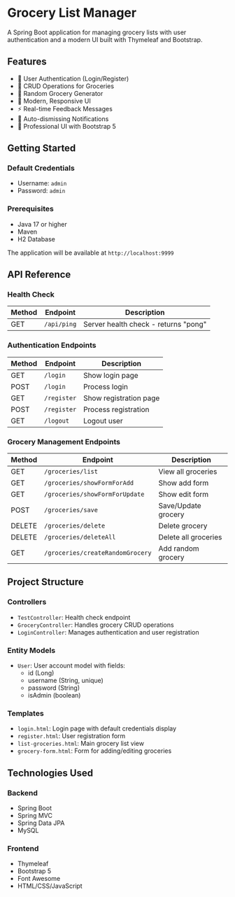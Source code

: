 # Grocery List Manager

A Spring Boot application for managing grocery lists with user authentication and a modern UI built with Thymeleaf and Bootstrap.

## Features

- 🔐 User Authentication (Login/Register)
- 📝 CRUD Operations for Groceries
- 🎲 Random Grocery Generator
- 💫 Modern, Responsive UI
- ⚡ Real-time Feedback Messages
- 🔄 Auto-dismissing Notifications
- 🎨 Professional UI with Bootstrap 5

## Getting Started

### Default Credentials
- Username: `admin`
- Password: `admin`

### Prerequisites
- Java 17 or higher
- Maven
- H2 Database


The application will be available at `http://localhost:9999`

## API Reference

### Health Check
| Method | Endpoint | Description |
|--------|----------|-------------|
| GET    | `/api/ping` | Server health check - returns "pong" |

### Authentication Endpoints
| Method | Endpoint | Description |
|--------|----------|-------------|
| GET    | `/login` | Show login page |
| POST   | `/login` | Process login |
| GET    | `/register` | Show registration page |
| POST   | `/register` | Process registration |
| GET    | `/logout` | Logout user |

### Grocery Management Endpoints
| Method | Endpoint | Description |
|--------|----------|-------------|
| GET    | `/groceries/list` | View all groceries |
| GET    | `/groceries/showFormForAdd` | Show add form |
| GET    | `/groceries/showFormForUpdate` | Show edit form |
| POST   | `/groceries/save` | Save/Update grocery |
| DELETE | `/groceries/delete` | Delete grocery |
| DELETE | `/groceries/deleteAll` | Delete all groceries |
| GET    | `/groceries/createRandomGrocery` | Add random grocery |

## Project Structure

### Controllers
- `TestController`: Health check endpoint
- `GroceryController`: Handles grocery CRUD operations
- `LoginController`: Manages authentication and user registration

### Entity Models
- `User`: User account model with fields:
  - id (Long)
  - username (String, unique)
  - password (String)
  - isAdmin (boolean)

### Templates
- `login.html`: Login page with default credentials display
- `register.html`: User registration form
- `list-groceries.html`: Main grocery list view
- `grocery-form.html`: Form for adding/editing groceries

## Technologies Used

### Backend
- Spring Boot
- Spring MVC
- Spring Data JPA
- MySQL

### Frontend
- Thymeleaf
- Bootstrap 5
- Font Awesome
- HTML/CSS/JavaScript


